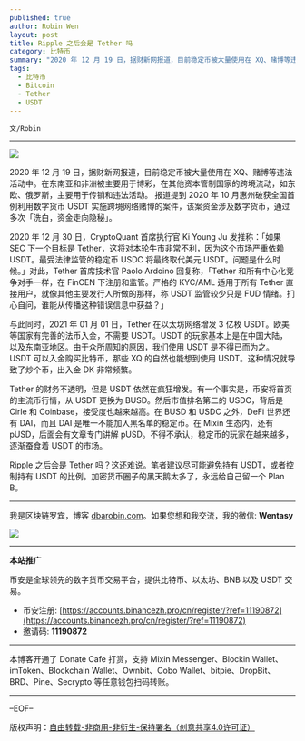 ```yaml
---
published: true
author: Robin Wen
layout: post
title: Ripple 之后会是 Tether 吗
category: 比特币
summary: "2020 年 12 月 19 日，据财新网报道，目前稳定币被大量使用在 XQ、赌博等违法活动中。在东南亚和非洲被主要用于博彩，在其他资本管制国家的跨境流动，如东欧、俄罗斯，主要用于传销和违法活动。 报道提到 2020 年 10 月惠州破获全国首例利用数字货币 USDT 实施跨境网络赌博的案件，该案资金涉及数字货币，通过多次「洗白，资金走向隐秘」。Ripple 之后会是 Tether 吗？这还难说。笔者建议尽可能避免持有 USDT，或者控制持有 USDT 的比例。加密货币圈子的黑天鹅太多了，永远给自己留一个 Plan B。"
tags:
  - 比特币
  - Bitcoin
  - Tether
  - USDT
---
```


`文/Robin`

***

![](https://cdn.dbarobin.com/s36n554.png)

2020 年 12 月 19 日，据财新网报道，目前稳定币被大量使用在 XQ、赌博等违法活动中。在东南亚和非洲被主要用于博彩，在其他资本管制国家的跨境流动，如东欧、俄罗斯，主要用于传销和违法活动。 报道提到 2020 年 10 月惠州破获全国首例利用数字货币 USDT 实施跨境网络赌博的案件，该案资金涉及数字货币，通过多次「洗白，资金走向隐秘」。

2020 年 12 月 30 日，CryptoQuant 首席执行官 Ki Young Ju 发推称：「如果 SEC 下一个目标是 Tether，这将对本轮牛市非常不利，因为这个市场严重依赖 USDT。最受法律监管的稳定币 USDC 将最终取代美元 USDT。问题是什么时候。」对此，Tether 首席技术官 Paolo Ardoino 回复称，「Tether 和所有中心化竞争对手一样，在 FinCEN 下注册和监管。严格的 KYC/AML 适用于所有 Tether 直接用户，就像其他主要发行人所做的那样，称 USDT 监管较少只是 FUD 情绪。扪心自问，谁能从传播这种错误信息中获益？」

与此同时，2021 年 01 月 01 日，Tether 在以太坊网络增发 3 亿枚 USDT。欧美等国家有完善的法币入金，不需要 USDT。USDT 的玩家基本上是在中国大陆，以及东南亚地区。由于众所周知的原因，我们使用 USDT 是不得已而为之。USDT 可以入金购买比特币，那些 XQ 的自然也能想到使用 USDT。这种情况就导致了炒个币，出入金 DK 非常频繁。

Tether 的财务不透明，但是 USDT 依然在疯狂增发。有一个事实是，币安将首页的主流币行情，从 USDT 更换为 BUSD。然后市值排名第二的 USDC，背后是 Cirle 和 Coinbase，接受度也越来越高。在 BUSD 和 USDC 之外，DeFi 世界还有 DAI，而且 DAI 是唯一不能加入黑名单的稳定币。在 Mixin 生态内，还有 pUSD，后面会有文章专门讲解 pUSD。不得不承认，稳定币的玩家在越来越多，逐渐蚕食着 USDT 的市场。

Ripple 之后会是 Tether 吗？这还难说。笔者建议尽可能避免持有 USDT，或者控制持有 USDT 的比例。加密货币圈子的黑天鹅太多了，永远给自己留一个 Plan B。

***

我是区块链罗宾，博客 [dbarobin.com](https://dbarobin.com/)。如果您想和我交流，我的微信: **Wentasy**

![](https://cdn.dbarobin.com/v4yywe2.png)

***

**本站推广**

币安是全球领先的数字货币交易平台，提供比特币、以太坊、BNB 以及 USDT 交易。

* 币安注册: [https://accounts.binancezh.pro/cn/register/?ref=11190872](https://accounts.binancezh.pro/cn/register/?ref=11190872)
* 邀请码: **11190872**

***

本博客开通了 Donate Cafe 打赏，支持 Mixin Messenger、Blockin Wallet、imToken、Blockchain Wallet、Ownbit、Cobo Wallet、bitpie、DropBit、BRD、Pine、Secrypto 等任意钱包扫码转账。

<center>
    <div class="--donate-button"
         data-button-id="f8b9df0d-af9a-460d-8258-d3f435445075"
    ></div>
</center>

***

–EOF–

版权声明：[自由转载-非商用-非衍生-保持署名（创意共享4.0许可证）](http://creativecommons.org/licenses/by-nc-nd/4.0/deed.zh)